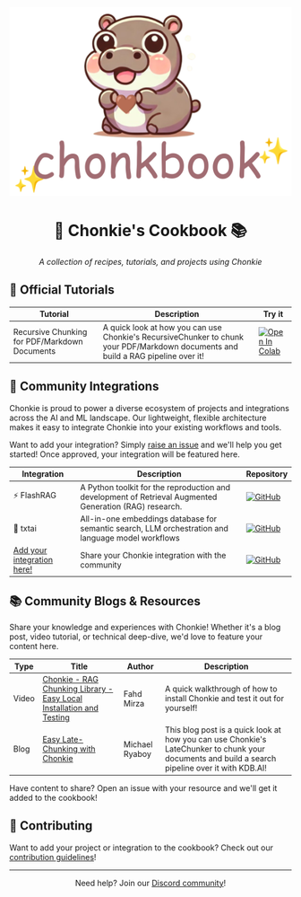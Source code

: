<div align='center'>

![Chonkie Cookbook Logo](/assets/chonkbook_logo_transparent_bg.png)

# 🦛 Chonkie's Cookbook 📚

_A collection of recipes, tutorials, and projects using Chonkie_

</div>

## 📖 Official Tutorials

| Tutorial | Description | Try it |
|----------|-------------|-----------------|
| Recursive Chunking for PDF/Markdown Documents | A quick look at how you can use Chonkie's RecursiveChunker to chunk your PDF/Markdown documents and build a RAG pipeline over it! | [![Open In Colab](https://colab.research.google.com/assets/colab-badge.svg)](https://colab.research.google.com/github/bhavnicksm/chonkie/blob/main/cookbook/tutorials/🦛%20Chonkie:%20RecursiveChunker%20for%20PDF%20and%20Markdown%20Chunking.ipynb) |

## 🔌 Community Integrations

Chonkie is proud to power a diverse ecosystem of projects and integrations across the AI and ML landscape. Our lightweight, flexible architecture makes it easy to integrate Chonkie into your existing workflows and tools.

Want to add your integration? Simply [raise an issue](https://github.com/bhavnicksm/chonkie/issues/new) and we'll help you get started! Once approved, your integration will be featured here.

| Integration | Description | Repository |
|-------------|-------------|------------|
| ⚡️ FlashRAG | A Python toolkit for the reproduction and development of Retrieval Augmented Generation (RAG) research. | [![GitHub](https://img.shields.io/badge/GitHub-181717?style=plastic&logo=github&logoColor=white&labelColor=464646)](https://github.com/RUC-NLPIR/FlashRAG) |
| 📄 txtai | All-in-one embeddings database for semantic search, LLM orchestration and language model workflows | [![GitHub](https://img.shields.io/badge/GitHub-181717?style=plastic&logo=github&logoColor=white&labelColor=464646)](https://github.com/neuml/txtai) |
| [Add your integration here!](CONTRIBUTING.md) | Share your Chonkie integration with the community | [![GitHub](https://img.shields.io/badge/GitHub-181717?style=plastic&logo=github&logoColor=white&labelColor=464646)](CONTRIBUTING.md) |

## 📚 Community Blogs & Resources

Share your knowledge and experiences with Chonkie! Whether it's a blog post, video tutorial, or technical deep-dive, we'd love to feature your content here.

| Type | Title | Author | Description |
|------|--------|--------|-------------|
| Video | [Chonkie - RAG Chunking Library - Easy Local Installation and Testing](https://www.youtube.com/watch?v=f4f1TkeL5Hk) | Fahd Mirza | A quick walkthrough of how to install Chonkie and test it out for yourself! |
| Blog | [Easy Late-Chunking with Chonkie](https://pub.towardsai.net/easy-late-chunking-with-chonkie-7f05e5916997) | Michael Ryaboy | This blog post is a quick look at how you can use Chonkie's LateChunker to chunk your documents and build a search pipeline over it with KDB.AI! |

Have content to share? Open an issue with your resource and we'll get it added to the cookbook!

## 📝 Contributing

Want to add your project or integration to the cookbook? Check out our [contribution guidelines](/CONTRIBUTING.md)!

---

<div align='center'>

Need help? Join our [Discord community](https://discord.gg/rYYp6DC4cv)!

</div>
